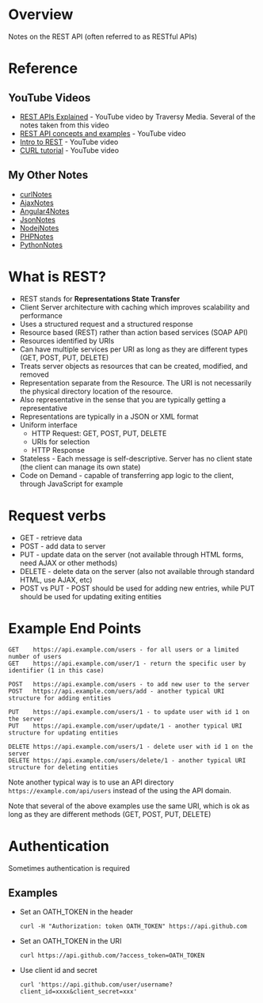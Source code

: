 # Overview

Notes on the REST API (often referred to as RESTful APIs)

# Reference

## YouTube Videos

* [REST APIs Explained](https://www.youtube.com/watch?v=Q-BpqyOT3a8) - YouTube video by Traversy Media.  Several of the notes taken from this video
* [REST API concepts and examples](https://www.youtube.com/watch?v=7YcW25PHnAA) - YouTube video
* [Intro to REST](https://www.youtube.com/watch?v=llpr5924N7E) - YouTube video
* [CURL tutorial](https://www.youtube.com/watch?v=7XUibDYw4mc) - YouTube video

## My Other Notes

* [curlNotes](https://github.com/GitLeeRepo/RestApiNotes/blob/master/curlNotes.md#overview)
* [AjaxNotes](https://github.com/GitLeeRepo/JavaScriptNotes/blob/master/AjaxNotes.md#overview)
* [Angular4Notes](https://github.com/GitLeeRepo/JavaScriptNotes/blob/master/Angular4Notes.md#overview)
* [JsonNotes](https://github.com/GitLeeRepo/JavaScriptNotes/blob/master/JsonNotes.md#overview)
* [NodejNotes](https://github.com/GitLeeRepo/NodejsNotes/blob/master/NodejNotes.md#overview)
* [PHPNotes](https://github.com/GitLeeRepo/PHPNotes/blob/master/PHPNotes.md#overview)
* [PythonNotes](https://github.com/GitLeeRepo/PythonNotes/blob/master/PythonNotes.md#overview)

# What is REST?

* REST stands for **Representations State Transfer**
* Client Server architecture with caching which improves scalability and performance
* Uses a structured request and a structured response
* Resource based (REST) rather than action based services (SOAP API)
* Resources identified by URIs
* Can have multiple services per URI as long as they are different types (GET, POST, PUT, DELETE)
* Treats server objects as resources that can be created, modified, and removed
* Representation separate from the Resource.  The URI is not necessarily the physical directory location of the resource.
* Also representative  in the sense that you are typically getting a representative 
* Representations are typically in a JSON or XML format
* Uniform interface
  * HTTP Request: GET, POST, PUT, DELETE  
  * URIs for selection  
  * HTTP Response
* Stateless - Each message is self-descriptive.  Server has no client state (the client can manage its own state)
* Code on Demand - capable of transferring app logic to the client, through JavaScript for example

# Request verbs

* GET - retrieve data
* POST - add data to server
* PUT - update data on the server (not available through HTML forms, need AJAX or other methods)
* DELETE - delete data on the server (also not available through standard HTML, use AJAX, etc)
* POST vs PUT - POST should be used for adding new entries, while PUT should be used for updating exiting entities

# Example End Points

```
GET    https://api.example.com/users - for all users or a limited number of users
GET    https://api.example.com/user/1 - return the specific user by identifier (1 in this case)

POST   https://api.example.com/users - to add new user to the server
POST   https://api.example.com/uers/add - another typical URI structure for adding entities

PUT    https://api.example.com/users/1 - to update user with id 1 on the server
PUT    https://api.example.com/user/update/1 - another typical URI structure for updating entities

DELETE https://api.example.com/users/1 - delete user with id 1 on the server
DELETE https://api.example.com/users/delete/1 - another typical URI structure for deleting entities
```
Note another typical way is to use an API directory `https://example.com/api/users` instead of the using the API domain.

Note that several of the above examples use the same URI, which is ok as long as they are different methods (GET, POST, PUT, DELETE)

# Authentication

Sometimes authentication is required

## Examples

* Set an OATH_TOKEN in the header

	```
	curl -H "Authorization: token OATH_TOKEN" https://api.github.com
	```

* Set an OATH_TOKEN in the URI

	```
	curl https://api.github.com/?access_token=OATH_TOKEN
	```

* Use client id and secret

	```
	curl 'https://api.github.com/user/username?client_id=xxxx&client_secret=xxx'
	```
